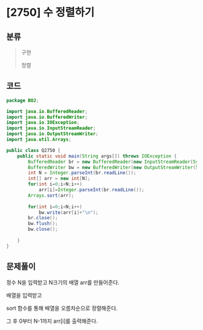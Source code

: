 # [2750] 수 정렬하기

## 분류
> 구현
>
> 정렬

## 코드
```java
package BOJ;

import java.io.BufferedReader;
import java.io.BufferedWriter;
import java.io.IOException;
import java.io.InputStreamReader;
import java.io.OutputStreamWriter;
import java.util.Arrays;

public class Q2750 {
	public static void main(String args[]) throws IOException {
		BufferedReader br = new BufferedReader(new InputStreamReader(System.in));
		BufferedWriter bw = new BufferedWriter(new OutputStreamWriter(System.out));
		int N = Integer.parseInt(br.readLine());
		int[] arr = new int[N];
		for(int i=0;i<N;i++)
			arr[i]=Integer.parseInt(br.readLine());
		Arrays.sort(arr);
		
		for(int i=0;i<N;i++)
			bw.write(arr[i]+"\n");
		br.close();
		bw.flush();
		bw.close();
				
	}
}

```

## 문제풀이

정수 N을 입력받고 N크기의 배열 arr를 만들어준다.

배열을 입력받고 

sort 함수를 통해 배열을 오름차순으로 정렬해준다.

그 후 0부터 N-1까지 arr[i]를 출력해준다.

